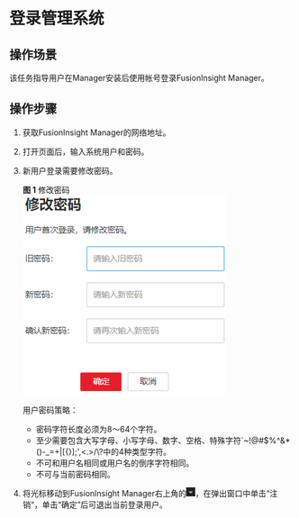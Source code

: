 # 登录管理系统<a name="admin_guide_000004"></a>

## 操作场景<a name="zh-cn_topic_0263899415_section2059761210377"></a>

该任务指导用户在Manager安装后使用帐号登录FusionInsight Manager。

## 操作步骤<a name="zh-cn_topic_0263899415_section3322152983915"></a>

1.  获取FusionInsight Manager的网络地址。
2.  打开页面后，输入系统用户和密码。
3.  新用户登录需要修改密码。

    **图 1**  修改密码<a name="zh-cn_topic_0263899415_fig77721541144012"></a>  
    ![](figures/修改密码.png "修改密码")

    用户密码策略：

    -   密码字符长度必须为8～64个字符。
    -   至少需要包含大写字母、小写字母、数字、空格、特殊字符\`\~!@\#$%^&\*\(\)-\_=+|\[\{\}\];',<.\>/\\?中的4种类型字符。
    -   不可和用户名相同或用户名的倒序字符相同。
    -   不可与当前密码相同。

4.  将光标移动到FusionInsight Manager右上角的![](figures/zh-cn_image_0263899410.png)，在弹出窗口中单击“注销“，单击“确定”后可退出当前登录用户。

